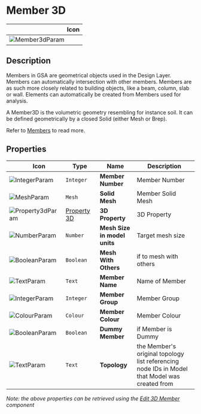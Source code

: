 # Member 3D
<!--- This file has been auto-generated, do not change it manually! Edit the generator here: https://github.com/arup-group/GSA-Grasshopper/tree/main/DocsGeneration --->

|<img width="150"/> Icon |
| ----------- |
|![Member3dParam](./images/Member3dParam.png) |

## Description

Members in GSA are geometrical objects used in the Design Layer. Members can automatically intersection with other members. Members are as such more closely related to building objects, like a beam, column, slab or wall. Elements can automatically be created from Members used for analysis. 

 A Member3D is the volumetric geometry resembling for instance soil. It can be defined geometrically by a closed Solid (either Mesh or Brep). 

 Refer to [Members](/references/hidr-data-member.md) to read more.

## Properties

|<img width="20"/> Icon |<img width="200"/> Type |<img width="200"/> Name |<img width="1000"/> Description |
| ----------- | ----------- | ----------- | ----------- |
|![IntegerParam](./images/IntegerParam.png) |`Integer` |**Member Number** |Member Number |
|![MeshParam](./images/MeshParam.png) |`Mesh` |**Solid Mesh** |Member Solid Mesh |
|![Property3dParam](./images/Property3dParam.png) |[Property 3D](gsagh-property-3d-parameter.md) |**3D Property** |3D Property |
|![NumberParam](./images/NumberParam.png) |`Number` |**Mesh Size in model units** |Target mesh size |
|![BooleanParam](./images/BooleanParam.png) |`Boolean` |**Mesh With Others** |if to mesh with others |
|![TextParam](./images/TextParam.png) |`Text` |**Member Name** |Name of Member |
|![IntegerParam](./images/IntegerParam.png) |`Integer` |**Member Group** |Member Group |
|![ColourParam](./images/ColourParam.png) |`Colour` |**Member Colour** |Member Colour |
|![BooleanParam](./images/BooleanParam.png) |`Boolean` |**Dummy Member** |if Member is Dummy |
|![TextParam](./images/TextParam.png) |`Text` |**Topology** |the Member's original topology list referencing node IDs in Model that Model was created from |

_Note: the above properties can be retrieved using the [Edit 3D Member](gsagh-edit-3d-member-component.md) component_
